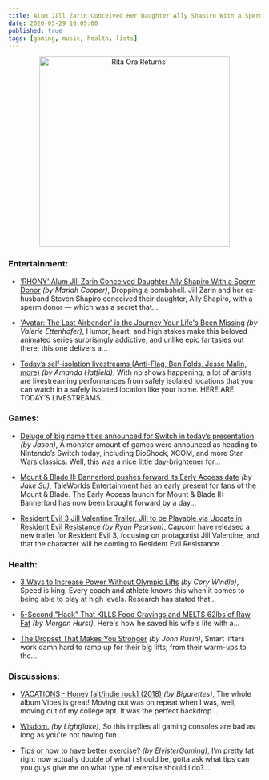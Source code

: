 ```yaml
---
title: Alum Jill Zarin Conceived Her Daughter Ally Shapiro With a Sperm Donor And Today’s Self-Isolation Livestreams
date: 2020-03-29 16:05:00
published: true
tags: [gaming, music, health, lists]
---
```


<p align="center">
    <img src="https://i0.wp.com/www.usmagazine.com/wp-content/uploads/2020/03/RHONY-Alum-Jill-Zarin-Conceived-Daughter-Ally-Shapiro-With-a-Sperm-Donor-.jpg" alt="Rita Ora Returns" width="380" />
</p>

### Entertainment:
*   [‘RHONY’ Alum Jill Zarin Conceived Daughter Ally Shapiro With a Sperm Donor](https://www.usmagazine.com/celebrity-news/news/jill-zarin-conceived-daughter-ally-shapiro-with-a-sperm-donor/) <i>(by Mariah Cooper)</i>, Dropping a bombshell. Jill Zarin and her ex-husband Steven Shapiro conceived their daughter, Ally Shapiro, with a sperm donor — which was a secret that...

*   ['Avatar: The Last Airbender' is the Journey Your Life's Been Missing](https://filmschoolrejects.com/avatar-the-last-airbender/) <i>(by Valerie Ettenhofer)</i>, Humor, heart, and high stakes make this beloved animated series surprisingly addictive, and unlike epic fantasies out there, this one delivers a...

*   [Today’s self-isolation livestreams (Anti-Flag, Ben Folds, Jesse Malin, more)](http://www.brooklynvegan.com/todays-self-isolation-livestreams-anti-flag-ben-folds-jesse-malin-more/) <i>(by Amanda Hatfield)</i>, With no shows happening, a lot of artists are livestreaming performances from safely isolated locations that you can watch in a safely isolated location like your home. HERE ARE TODAY’S LIVESTREAMS...

### Games:
*   [Deluge of big name titles announced for Switch in today’s presentation](http://brutalgamer.com/2020/03/26/deluge-of-big-name-titles-announced-for-switch-in-todays-presentation/) <i>(by Jason)</i>,
A monster amount of games were announced as heading to Nintendo’s Switch today, including BioShock, XCOM, and more Star Wars classics. Well, this was a nice little day-brightener for...

*   [Mount & Blade II: Bannerlord pushes forward its Early Access date](https://www.pcinvasion.com/mount-blade-ii-bannerlord-pushes-forward-its-early-access-date/) <i>(by Jake Su)</i>, TaleWorlds Entertainment has an early present for fans of the Mount & Blade. The Early Access launch for Mount & Blade II: Bannerlord has now been brought forward by a day...

*   [Resident Evil 3 Jill Valentine Trailer, Jill to be Playable via Update in Resident Evil Resistance](https://nichegamer.com/2020/03/27/resident-evil-3-jill-valentine-trailer-jill-to-be-playable-via-update-in-resident-evil-resistance/) <i>(by Ryan Pearson)</i>, Capcom have released a new trailer for Resident Evil 3, focusing on protagonist Jill Valentine, and that the character will be coming to Resident Evil Resistance...

### Health:
*   [3 Ways to Increase Power Without Olympic Lifts](https://www.stack.com/a/3-ways-to-increase-power-without-olympic-lifts) <i>(by Cory Windle)</i>, Speed is king. Every coach and athlete knows this when it comes to being able to play at high levels. Research has stated that...

*   [5-Second "Hack" That KILLS Food Cravings and MELTS 62lbs of Raw Fat](https://bit.ly/2J5fwrn) <i>(by Morgan Hurst)</i>, Here's how he saved his wife's life with a...

*   [The Dropset That Makes You Stronger](https://www.bodybuilding.com/content/the-dropset-that-makes-you-stronger.html) <i>(by John Rusin)</i>, Smart lifters work damn hard to ramp up for their big lifts; from their warm-ups to the...

### Discussions:
*   [VACATIONS - Honey [alt/indie rock] (2018)](https://www.reddit.com/r/listentothis/comments/fr1hsq/vacations_honey_altindie_rock_2018/) <i>(by Bigarettes)</i>, The whole album Vibes is great! Moving out was on repeat when I was, well, moving out of my college apt. It was the perfect backdrop...

*   [Wisdom.](https://www.reddit.com/r/gaming/comments/fqzcc2/wisdom/) <i>(by Lightflake)</i>, So this implies all gaming consoles are bad as long as you're not having fun...

*   [Tips or how to have better exercise?](https://www.reddit.com/r/Fitness/comments/fr2efn/tips_or_how_to_have_better_exercise/) <i>(by ElvisterGaming)</i>, I'm pretty fat right now actually double of what i should be, gotta ask what tips can you guys give me on what type of exercise should i do?...
